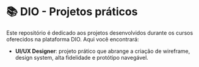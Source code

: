 # 📚 DIO - Projetos práticos

Este repositório é dedicado aos projetos desenvolvidos durante os cursos oferecidos na plataforma DIO. Aqui você encontrará:

- **UI/UX Designer**: projeto prático que abrange a criação de wireframe, design system, alta fidelidade e protótipo navegável.